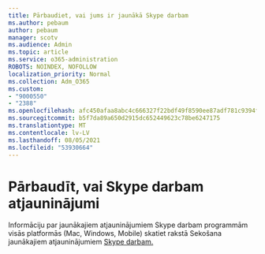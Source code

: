 ```yaml
---
title: Pārbaudiet, vai jums ir jaunākā Skype darbam
ms.author: pebaum
author: pebaum
manager: scotv
ms.audience: Admin
ms.topic: article
ms.service: o365-administration
ROBOTS: NOINDEX, NOFOLLOW
localization_priority: Normal
ms.collection: Adm_O365
ms.custom:
- "9000550"
- "2388"
ms.openlocfilehash: afc450afaa8abc4c666327f22bdf49f8590ee87adf781c9394fe75fd314791cb
ms.sourcegitcommit: b5f7da89a650d2915dc652449623c78be6247175
ms.translationtype: MT
ms.contentlocale: lv-LV
ms.lasthandoff: 08/05/2021
ms.locfileid: "53930664"
---
```

# <a name="check-for-skype-for-business-updates"></a>Pārbaudīt, vai Skype darbam atjauninājumi

Informāciju par jaunākajiem atjauninājumiem Skype darbam programmām visās platformās (Mac, Windows, Mobile) skatiet rakstā Sekošana jaunākajiem atjauninājumiem [Skype darbam.](https://support.office.com/article/follow-the-latest-updates-in-skype-for-business-cece9f93-add1-4d93-9a38-56cc598e5781)
